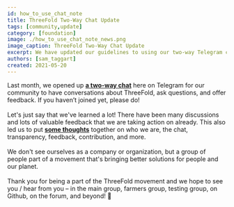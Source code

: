 ```yaml
---
id: how_to_use_chat_note
title: ThreeFold Two-Way Chat Update
tags: [community,update]
category: [foundation]
image: ./how_to_use_chat_note_news.png
image_caption: ThreeFold Two-Way Chat Update
excerpt: We have updated our guidelines to using our two-way Telegram chat.
authors: [sam_taggart]
created: 2021-05-20
---
```


Last month, we opened up **[a two-way chat](https://t.me/threefold)** here on Telegram for our community to have conversations about ThreeFold, ask questions, and offer feedback. If you haven’t joined yet, please do!
<br />
<br />
Let's just say that we've learned a lot! There have been many discussions and lots of valuable feedback that we are taking action on already. This also led us to put **[some thoughts](https://wiki.threefold.io/#/threefold__how_to_use_chat)** together on who we are, the chat, transparency, feedback, contribution, and more.
<br />
<br />
We don't see ourselves as a company or organization, but a group of people part of a movement that's bringing better solutions for people and our planet.
<br />
<br />
Thank you for being a part of the ThreeFold movement and we hope to see you / hear from you – in the main group, farmers group, testing group, on Github, on the forum, and beyond! 🙏
